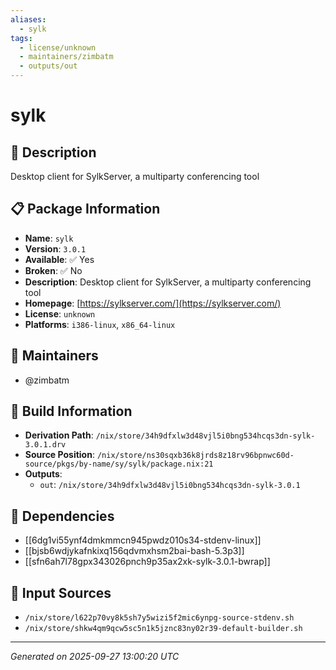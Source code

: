 ```yaml
---
aliases:
  - sylk
tags:
  - license/unknown
  - maintainers/zimbatm
  - outputs/out
---
```


# sylk

## 📝 Description

Desktop client for SylkServer, a multiparty conferencing tool

## 📋 Package Information

- **Name**: `sylk`
- **Version**: `3.0.1`
- **Available**: ✅ Yes
- **Broken**: ✅ No
- **Description**: Desktop client for SylkServer, a multiparty conferencing tool
- **Homepage**: [https://sylkserver.com/](https://sylkserver.com/)
- **License**: `unknown`
- **Platforms**: `i386-linux`, `x86_64-linux`
## 👥 Maintainers

- @zimbatm


## 🔧 Build Information

- **Derivation Path**: `/nix/store/34h9dfxlw3d48vjl5i0bng534hcqs3dn-sylk-3.0.1.drv`
- **Source Position**: `/nix/store/ns30sqxb36k8jrds8z18rv96bpnwc60d-source/pkgs/by-name/sy/sylk/package.nix:21`
- **Outputs**:
  - `out`:  `/nix/store/34h9dfxlw3d48vjl5i0bng534hcqs3dn-sylk-3.0.1`

## 🔗 Dependencies

- [[6dg1vi55ynf4dmkmmcn945pwdz010s34-stdenv-linux]]
- [[bjsb6wdjykafnkixq156qdvmxhsm2bai-bash-5.3p3]]
- [[sfn6ah7l78gpx343026pnch9p35ax2xk-sylk-3.0.1-bwrap]]

## 📁 Input Sources

- `/nix/store/l622p70vy8k5sh7y5wizi5f2mic6ynpg-source-stdenv.sh`
- `/nix/store/shkw4qm9qcw5sc5n1k5jznc83ny02r39-default-builder.sh`

---
*Generated on 2025-09-27 13:00:20 UTC*

